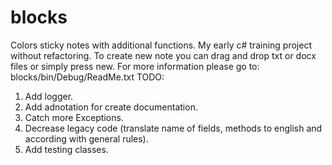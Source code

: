 # blocks
Colors sticky notes with additional functions. My early c# training project without refactoring. To create new note you can drag and drop txt or docx files or simply press new.
For more information please go to: blocks/bin/Debug/ReadMe.txt
TODO: 
1. Add logger. 
2. Add adnotation for create documentation. 
3. Catch more Exceptions. 
4. Decrease legacy code (translate name of fields, methods to english and according with general rules). 
5. Add testing classes.
